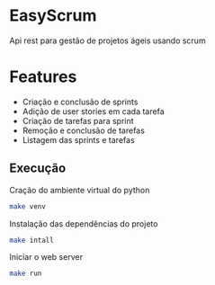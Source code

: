 # EasyScrum

Api rest para gestão de projetos ágeis usando scrum

# Features

- Criação e conclusão de sprints
- Adição de user stories em cada tarefa
- Criação de tarefas para sprint
- Remoção e conclusão de tarefas
- Listagem das sprints e tarefas

## Execução

Cração do ambiente virtual do python

```sh
make venv
```

Instalação das dependências do projeto

```sh
make intall
```

Iniciar o web server

```sh
make run
```

